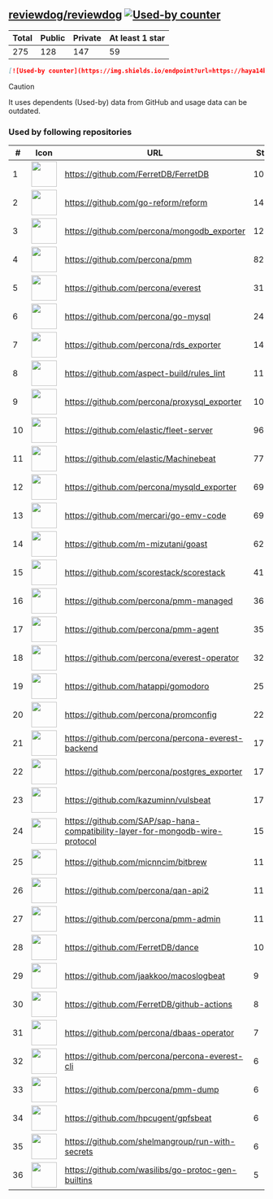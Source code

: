 





## [reviewdog/reviewdog](https://github.com/reviewdog/reviewdog) [![Used-by counter](https://img.shields.io/endpoint?url=https://haya14busa.github.io/github-used-by/data/reviewdog/reviewdog/shieldsio.json)](https://github.com/haya14busa/github-used-by/tree/main/repo/reviewdog/reviewdog)

| Total | Public | Private | At least 1 star
| ----- | ------ | ------- | ---------------
| 275 | 128 | 147 | 59 |

```md
[![Used-by counter](https://img.shields.io/endpoint?url=https://haya14busa.github.io/github-used-by/data/reviewdog/reviewdog/shieldsio.json)](https://github.com/haya14busa/github-used-by/tree/main/repo/reviewdog/reviewdog)
```

> [!CAUTION]
> It uses dependents (Used-by) data from GitHub and usage data can be outdated.

### Used by following repositories

| # | Icon | URL | Stars |
| -- | -- | -- | -- | 
|1|<img src="https://github.com/FerretDB.png" width=50 height=50>|https://github.com/FerretDB/FerretDB|10348|
|2|<img src="https://github.com/go-reform.png" width=50 height=50>|https://github.com/go-reform/reform|1443|
|3|<img src="https://github.com/percona.png" width=50 height=50>|https://github.com/percona/mongodb_exporter|1281|
|4|<img src="https://github.com/percona.png" width=50 height=50>|https://github.com/percona/pmm|821|
|5|<img src="https://github.com/percona.png" width=50 height=50>|https://github.com/percona/everest|317|
|6|<img src="https://github.com/percona.png" width=50 height=50>|https://github.com/percona/go-mysql|241|
|7|<img src="https://github.com/percona.png" width=50 height=50>|https://github.com/percona/rds_exporter|141|
|8|<img src="https://github.com/aspect-build.png" width=50 height=50>|https://github.com/aspect-build/rules_lint|115|
|9|<img src="https://github.com/percona.png" width=50 height=50>|https://github.com/percona/proxysql_exporter|109|
|10|<img src="https://github.com/elastic.png" width=50 height=50>|https://github.com/elastic/fleet-server|96|
|11|<img src="https://github.com/elastic.png" width=50 height=50>|https://github.com/elastic/Machinebeat|77|
|12|<img src="https://github.com/percona.png" width=50 height=50>|https://github.com/percona/mysqld_exporter|69|
|13|<img src="https://github.com/mercari.png" width=50 height=50>|https://github.com/mercari/go-emv-code|69|
|14|<img src="https://github.com/m-mizutani.png" width=50 height=50>|https://github.com/m-mizutani/goast|62|
|15|<img src="https://github.com/scorestack.png" width=50 height=50>|https://github.com/scorestack/scorestack|41|
|16|<img src="https://github.com/percona.png" width=50 height=50>|https://github.com/percona/pmm-managed|36|
|17|<img src="https://github.com/percona.png" width=50 height=50>|https://github.com/percona/pmm-agent|35|
|18|<img src="https://github.com/percona.png" width=50 height=50>|https://github.com/percona/everest-operator|32|
|19|<img src="https://github.com/hatappi.png" width=50 height=50>|https://github.com/hatappi/gomodoro|25|
|20|<img src="https://github.com/percona.png" width=50 height=50>|https://github.com/percona/promconfig|22|
|21|<img src="https://github.com/percona.png" width=50 height=50>|https://github.com/percona/percona-everest-backend|17|
|22|<img src="https://github.com/percona.png" width=50 height=50>|https://github.com/percona/postgres_exporter|17|
|23|<img src="https://github.com/kazuminn.png" width=50 height=50>|https://github.com/kazuminn/vulsbeat|17|
|24|<img src="https://github.com/SAP.png" width=50 height=50>|https://github.com/SAP/sap-hana-compatibility-layer-for-mongodb-wire-protocol|15|
|25|<img src="https://github.com/micnncim.png" width=50 height=50>|https://github.com/micnncim/bitbrew|11|
|26|<img src="https://github.com/percona.png" width=50 height=50>|https://github.com/percona/qan-api2|11|
|27|<img src="https://github.com/percona.png" width=50 height=50>|https://github.com/percona/pmm-admin|11|
|28|<img src="https://github.com/FerretDB.png" width=50 height=50>|https://github.com/FerretDB/dance|10|
|29|<img src="https://github.com/jaakkoo.png" width=50 height=50>|https://github.com/jaakkoo/macoslogbeat|9|
|30|<img src="https://github.com/FerretDB.png" width=50 height=50>|https://github.com/FerretDB/github-actions|8|
|31|<img src="https://github.com/percona.png" width=50 height=50>|https://github.com/percona/dbaas-operator|7|
|32|<img src="https://github.com/percona.png" width=50 height=50>|https://github.com/percona/percona-everest-cli|6|
|33|<img src="https://github.com/percona.png" width=50 height=50>|https://github.com/percona/pmm-dump|6|
|34|<img src="https://github.com/hpcugent.png" width=50 height=50>|https://github.com/hpcugent/gpfsbeat|6|
|35|<img src="https://github.com/shelmangroup.png" width=50 height=50>|https://github.com/shelmangroup/run-with-secrets|6|
|36|<img src="https://github.com/wasilibs.png" width=50 height=50>|https://github.com/wasilibs/go-protoc-gen-builtins|5|
